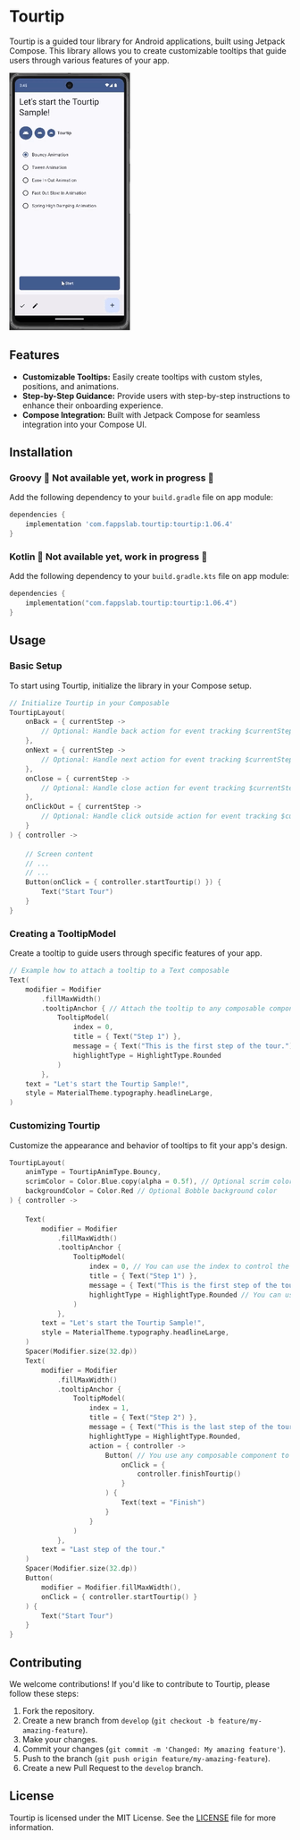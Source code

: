 # Tourtip

Tourtip is a guided tour library for Android applications, built using Jetpack Compose. This library
allows you to create customizable tooltips that guide users through various features of your
app.

![tourtip-sample.gif](doc/screen/tourtip-sample.gif)

## Features
- **Customizable Tooltips:** Easily create tooltips with custom styles, positions, and animations.
- **Step-by-Step Guidance:** Provide users with step-by-step instructions to enhance their
  onboarding experience.
- **Compose Integration:** Built with Jetpack Compose for seamless integration into your Compose UI.

<!-- start dependency -->
## Installation

### Groovy 🚧 Not available yet, work in progress 🚧
Add the following dependency to your `build.gradle` file on app module:

```gradle
dependencies {
    implementation 'com.fappslab.tourtip:tourtip:1.06.4'
}
```

### Kotlin 🚧 Not available yet, work in progress 🚧
Add the following dependency to your `build.gradle.kts` file on app module:

```kotlin
dependencies {
    implementation("com.fappslab.tourtip:tourtip:1.06.4")
}
```
<!-- end dependency -->

## Usage

### Basic Setup
To start using Tourtip, initialize the library in your Compose setup.

```kotlin
// Initialize Tourtip in your Composable
TourtipLayout(
    onBack = { currentStep ->
        // Optional: Handle back action for event tracking $currentStep
    },
    onNext = { currentStep ->
        // Optional: Handle next action for event tracking $currentStep
    },
    onClose = { currentStep ->
        // Optional: Handle close action for event tracking $currentStep
    },
    onClickOut = { currentStep ->
        // Optional: Handle click outside action for event tracking $currentStep
    }
) { controller ->

    // Screen content
    // ...
    // ...
    Button(onClick = { controller.startTourtip() }) {
        Text("Start Tour")
    }
}
```

### Creating a TooltipModel
Create a tooltip to guide users through specific features of your app.

```kotlin
// Example how to attach a tooltip to a Text composable
Text(
    modifier = Modifier
        .fillMaxWidth()
        .tooltipAnchor { // Attach the tooltip to any composable component.
            TooltipModel(
                index = 0,
                title = { Text("Step 1") },
                message = { Text("This is the first step of the tour.") },
                highlightType = HighlightType.Rounded
            )
        },
    text = "Let's start the Tourtip Sample!",
    style = MaterialTheme.typography.headlineLarge,
)
```

### Customizing Tourtip
Customize the appearance and behavior of tooltips to fit your app's design.

```kotlin
TourtipLayout(
    animType = TourtipAnimType.Bouncy,
    scrimColor = Color.Blue.copy(alpha = 0.5f), // Optional scrim color
    backgroundColor = Color.Red // Optional Bobble background color
) { controller ->

    Text(
        modifier = Modifier
            .fillMaxWidth()
            .tooltipAnchor {
                TooltipModel(
                    index = 0, // You can use the index to control the order of the balloons. The index does not need to be sequential but must be unique and positive.
                    title = { Text("Step 1") },
                    message = { Text("This is the first step of the tour.") },
                    highlightType = HighlightType.Rounded // You can use the HighlightType to define the shape of the highlight: Rectangle, Rounded, Circle, or Custom.
                )
            },
        text = "Let's start the Tourtip Sample!",
        style = MaterialTheme.typography.headlineLarge,
    )
    Spacer(Modifier.size(32.dp))
    Text(
        modifier = Modifier
            .fillMaxWidth()
            .tooltipAnchor {
                TooltipModel(
                    index = 1,
                    title = { Text("Step 2") },
                    message = { Text("This is the last step of the tour.") },
                    highlightType = HighlightType.Rounded,
                    action = { controller ->
                        Button( // You use any composable component to define the action of the last tooltip.
                            onClick = {
                                controller.finishTourtip()
                            }
                        ) {
                            Text(text = "Finish")
                        }
                    }
                )
            },
        text = "Last step of the tour."
    )
    Spacer(Modifier.size(32.dp))
    Button(
        modifier = Modifier.fillMaxWidth(),
        onClick = { controller.startTourtip() }
    ) {
        Text("Start Tour")
    }
}
```

## Contributing
We welcome contributions! If you'd like to contribute to Tourtip, please follow these steps:

1. Fork the repository.
2. Create a new branch from `develop` (`git checkout -b feature/my-amazing-feature`).
3. Make your changes.
4. Commit your changes (`git commit -m 'Changed: My amazing feature'`).
5. Push to the branch (`git push origin feature/my-amazing-feature`).
6. Create a new Pull Request to the `develop` branch.

## License
Tourtip is licensed under the MIT License. See the [LICENSE](LICENSE) file for more information.
